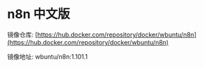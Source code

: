 # n8n 中文版

镜像仓库: [https://hub.docker.com/repository/docker/wbuntu/n8n](https://hub.docker.com/repository/docker/wbuntu/n8n)

镜像地址: wbuntu/n8n:1.101.1